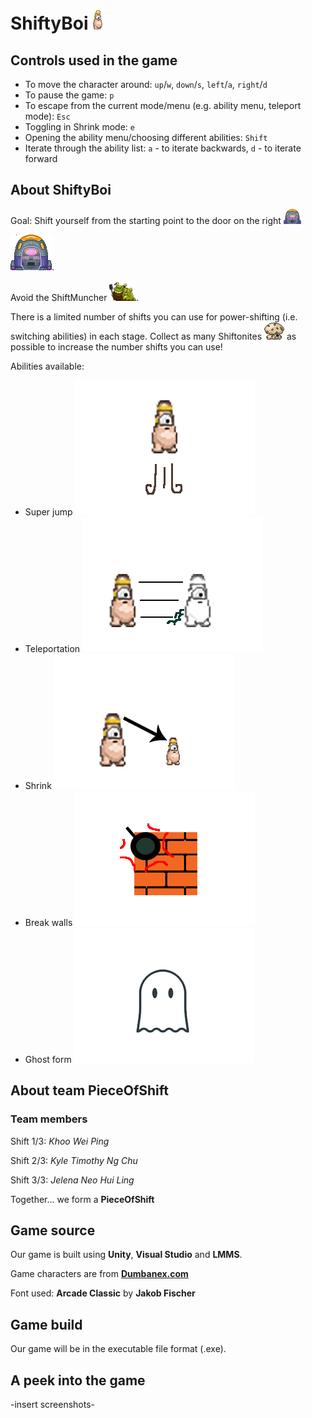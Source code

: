 # ShiftyBoi ![alt text](https://github.com/SanBaiKuai/SanBaiKuai/blob/master/Assets/Sprites/shiftyboi_for_github.png "ShiftyBoi")


## Controls used in the game
* To move the character around: `up`/`w`, `down`/`s`, `left`/`a`, `right`/`d`
* To pause the game: `p`
* To escape from the current mode/menu (e.g. ability menu, teleport mode): `Esc`
* Toggling in Shrink mode: `e`
* Opening the ability menu/choosing different abilities: `Shift`
* Iterate through the ability list: `a` - to iterate backwards, `d` - to iterate forward

## About ShiftyBoi
Goal: Shift yourself from the starting point to the door on the right <img src="https://github.com/SanBaiKuai/SanBaiKuai/blob/master/Assets/Sprites/s_them_pod.png" height="24" alt="Door">

![alt text](https://github.com/SanBaiKuai/SanBaiKuai/blob/master/Assets/Sprites/s_them_pod.png "Door").

Avoid the ShiftMuncher ![alt text](https://github.com/SanBaiKuai/SanBaiKuai/blob/master/Assets/Sprites/shiftmuncher%20for%20github.png "ShiftMuncher").

There is a limited number of shifts you can use for power-shifting (i.e. switching abilities) in each stage. Collect as many Shiftonites ![alt text](https://github.com/SanBaiKuai/SanBaiKuai/blob/master/Assets/Sprites/s_bleegaunt_move.png "Shiftonite") as possible to increase the number shifts you can use!

Abilities available:
* Super jump ![alt text](https://github.com/SanBaiKuai/SanBaiKuai/blob/master/Assets/Sprites/super_jump.png "Super jump")
* Teleportation ![alt text](https://github.com/SanBaiKuai/SanBaiKuai/blob/master/Assets/Sprites/teleport.png "Teleportation")
* Shrink ![alt text](https://github.com/SanBaiKuai/SanBaiKuai/blob/master/Assets/Sprites/shrink.png "Shrink")
* Break walls ![alt text](https://github.com/SanBaiKuai/SanBaiKuai/blob/master/Assets/Sprites/break_wall.png "Break walls")
* Ghost form ![alt text](https://github.com/SanBaiKuai/SanBaiKuai/blob/master/Assets/Sprites/ghost.png "Ghost form")

## About team PieceOfShift
### Team members
Shift 1/3: *Khoo Wei Ping*

Shift 2/3: *Kyle Timothy Ng Chu*

Shift 3/3: *Jelena Neo Hui Ling*

Together... we form a **PieceOfShift**

## Game source
Our game is built using **Unity**, **Visual Studio** and **LMMS**.

Game characters are from **[Dumbanex.com](http://www.dumbmanex.com/bynd_freestuff.html)**

Font used: **Arcade Classic** by **Jakob Fischer**

## Game build
Our game will be in the executable file format (.exe).

## A peek into the game
-insert screenshots-
